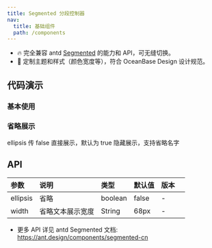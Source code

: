 ```yaml
---
title: Segmented 分段控制器
nav:
  title: 基础组件
  path: /components
---
```


- 🔥 完全兼容 antd [Segmented](https://ant.design/components/segmented-cn) 的能力和 API，可无缝切换。
- 💄 定制主题和样式（颜色宽度等），符合 OceanBase Design 设计规范。

## 代码演示

### 基本使用

<code src="./demo/basic.tsx" ></code>

### 省略展示

ellipsis 传 false 直接展示，默认为 true 隐藏展示，支持省略名字 <code src="./demo/ellipsisItem.tsx" ></code>

## API

| 参数     | 说明             | 类型    | 默认值 | 版本 |     |
| :------- | :--------------- | :------ | :----- | :--- | --- |
| ellipsis | 省略             | boolean | false  | -    |
| width    | 省略文本展示宽度 | String  | 68px   | -    |

- 更多 API 详见 antd Segmented 文档: https://ant.design/components/segmented-cn
